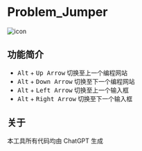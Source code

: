 # Problem_Jumper

![icon](https://cdn.luogu.com.cn/upload/image_hosting/px86cdin.png)

## 功能简介
+ <kbd>Alt</kbd>  + <kbd>Up Arrow</kbd> 切换至上一个编程网站
+ <kbd>Alt</kbd>  + <kbd>Down Arrow</kbd> 切换至下一个编程网站
+ <kbd>Alt</kbd>  + <kbd>Left Arrow</kbd> 切换至上一个输入框
+ <kbd>Alt</kbd>  + <kbd>Right Arrow</kbd> 切换至下一个输入框

## 关于
本工具所有代码均由 ChatGPT 生成
